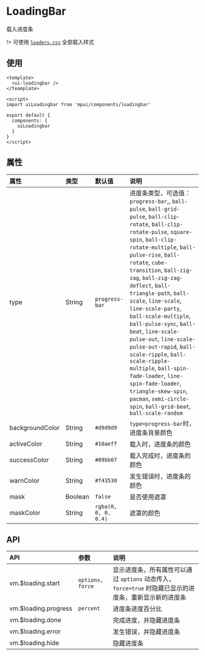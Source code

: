 LoadingBar
===

载入进度条

!> 可使用 [`loaders.css`](https://github.com/ConnorAtherton/loaders.css) 全部载入样式

## 使用

```vue
<template>
  <ui-loadingbar />
</teamplate>

<script>
import uiLoadingbar from 'mpui/components/loadingbar'

export default {
  components: {
    uiLoadingbar
  }
}
</script>
```

## 属性

| 属性 | 类型 | 默认值 | 说明 |
| :-- | :-- | :-- | :-- |
| type | String | `progress-bar` | 进度条类型，可选值：`progress-bar`,, `ball-pulse`, `ball-grid-pulse`, `ball-clip-rotate`, `ball-clip-rotate-pulse`, `square-spin`, `ball-clip-rotate-multiple`, `ball-pulse-rise`, `ball-rotate`, `cube-transition`, `ball-zig-zag`, `ball-zig-zag-deflect`, `ball-triangle-path`, `ball-scale`, `line-scale`, `line-scale-party`, `ball-scale-multiple`, `ball-pulse-sync`, `ball-beat`, `line-scale-pulse-out`, `line-scale-pulse-out-rapid`, `ball-scale-ripple`, `ball-scale-ripple-multiple`, `ball-spin-fade-loader`, `line-spin-fade-loader`, `triangle-skew-spin`, `pacman`, `semi-circle-spin`, `ball-grid-beat`, `ball-scale-random` |
| backgroundColor | String | `#d9d9d9` | `type=progress-bar`时，进度条背景颜色 |
| activeColor | String | `#10aeff` | 载入时，进度条的颜色 |
| successColor | String | `#09bb07` | 载入完成时，进度条的颜色 |
| warnColor | String | `#f43530` | 发生错误时，进度条的颜色 |
| mask | Boolean | `false` | 是否使用遮罩 |
| maskColor | String | `rgba(0, 0, 0, 0.4)` | 遮罩的颜色 |

## API

| API | 参数 | 说明 |
| :-- | :-- | :-- |
| vm.$loading.start | `options, force` | 显示进度条，所有属性可以通过 `options` 动态传入，`force=true` 时隐藏已显示的进度条，重新显示新的进度条 |
| vm.$loading.progress | `percent` | 进度条进度百分比 |
| vm.$loading.done |   | 完成进度，并隐藏进度条 |
| vm.$loading.error |   | 发生错误，并隐藏进度条 |
| vm.$loading.hide |   | 隐藏进度条 |
